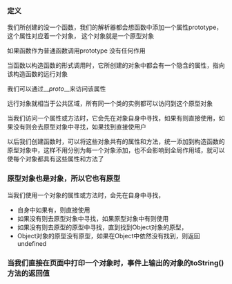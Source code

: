 ### 定义

我们所创建的没一个函数，我们的解析器都会想函数中添加一个属性prototype，这个属性对应着一个对象， 这个对象就是一个原型对象

如果函数作为普通函数调用prototype 没有任何作用

当函数以构造函数的形式调用时，它所创建的对象中都会有一个隐含的属性，指向该构造函数的远行对象

我们可以通过\_\__proto_\_\_来访问该属性

远行对象就相当于公共区域，所有同一个类的实例都可以访问到这个原型对象

当我们访问一个属性或方法时，它会先在对象自身中寻找，如果有则直接使用，如果没有则会去原型对象中寻找，如果找到直接使用户

以后我们创建函数时，可以将这些对象共有的属性和方法，统一添加到构造函数的原型对象中，这样不用分别为每一个对象添加，也不会影响到全局作用域，就可以使每个对象都具有这些属性和方法了

### 原型对象也是对象，所以它也有原型

当我们使用一个对象的属性或方法时，会先在自身中寻找，

* 自身中如果有，则直接使用
* 如果没有则去原型对象中寻找，如果原型对象中有则使用
* 如果没有则去原型的原型中寻找，直到找到Object对象的原型，
* Object对象的原型没有原型，如果在Object中依然没有找到，则返回undefined

### 当我们直接在页面中打印一个对象时，事件上输出的对象的toString\(\)方法的返回值



